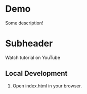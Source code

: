 # Demo

Some description!

# Subheader

Watch tutorial on YouTube

## Local Development

1. Open index.html in your browser.
